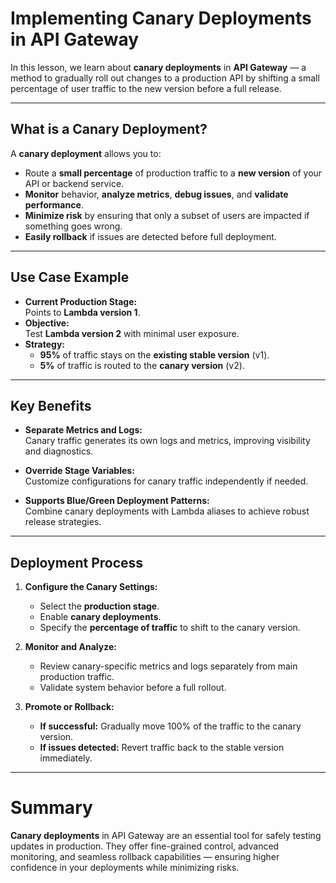 # **Implementing Canary Deployments in API Gateway**

In this lesson, we learn about **canary deployments** in **API Gateway** — a method to gradually roll out changes to a production API by shifting a small percentage of user traffic to the new version before a full release.

---

## **What is a Canary Deployment?**

A **canary deployment** allows you to:
- Route a **small percentage** of production traffic to a **new version** of your API or backend service.
- **Monitor** behavior, **analyze metrics**, **debug issues**, and **validate performance**.
- **Minimize risk** by ensuring that only a subset of users are impacted if something goes wrong.
- **Easily rollback** if issues are detected before full deployment.

---

## **Use Case Example**

- **Current Production Stage:**  
  Points to **Lambda version 1**.
- **Objective:**  
  Test **Lambda version 2** with minimal user exposure.
- **Strategy:**  
  - **95%** of traffic stays on the **existing stable version** (v1).
  - **5%** of traffic is routed to the **canary version** (v2).

---

## **Key Benefits**

- **Separate Metrics and Logs:**  
  Canary traffic generates its own logs and metrics, improving visibility and diagnostics.
  
- **Override Stage Variables:**  
  Customize configurations for canary traffic independently if needed.

- **Supports Blue/Green Deployment Patterns:**  
  Combine canary deployments with Lambda aliases to achieve robust release strategies.

---

## **Deployment Process**

1. **Configure the Canary Settings:**
   - Select the **production stage**.
   - Enable **canary deployments**.
   - Specify the **percentage of traffic** to shift to the canary version.

2. **Monitor and Analyze:**
   - Review canary-specific metrics and logs separately from main production traffic.
   - Validate system behavior before a full rollout.

3. **Promote or Rollback:**
   - **If successful:** Gradually move 100% of the traffic to the canary version.
   - **If issues detected:** Revert traffic back to the stable version immediately.

---

# **Summary**

**Canary deployments** in API Gateway are an essential tool for safely testing updates in production. They offer fine-grained control, advanced monitoring, and seamless rollback capabilities — ensuring higher confidence in your deployments while minimizing risks.